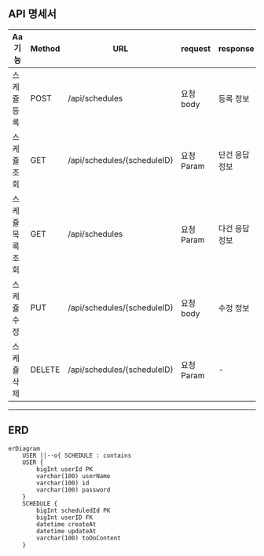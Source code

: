 ## API 명세서
| Aa 기능     | Method | URL                        | request  | response | 상태코드     |
|-----------|--------|----------------------------|----------|----------|----------|
| 스케쥴 등록    | POST   | /api/schedules             | 요청 body  | 등록 정보    | 200:정상등록 |
| 스케쥴 조회    | GET    | /api/schedules/{scheduleID} | 요청 Param | 단건 응답 정보 | 200:정상조회 |
| 스케쥴 목록 조회 | GET    | /api/schedules             | 요청 Param | 다건 응답 정보 | 200:정상조회 |
| 스케쥴 수정    | PUT    | /api/schedules/{scheduleID} | 요청 body | 수정 정보    | 200:정상수정 |
| 스케쥴 삭제    | DELETE | /api/schedules/{scheduleID} | 요청 Param | -        | 200:정상삭제 |
------
## ERD
```mermaid
erDiagram
    USER ||--o{ SCHEDULE : contains
    USER {
        bigInt userId PK
        varchar(100) userName
        varchar(100) id
        varchar(100) password
    }
    SCHEDULE {
        bigInt scheduledId PK
        bigInt userID FK
        datetime createAt
        datetime updateAt
        varchar(100) toDoContent
    }
```
